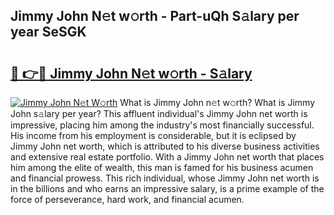 ## Jimmy John N𝚎t w𝚘rth - Part-uQh S𝚊lary per year SeSGK

# <h2><a href="http://gc0bhnd.nevu.top/?p=Jimmy+John">🔗 👉🔴 Jimmy John N𝚎t w𝚘rth - S𝚊lary</a></h2>

[![Jimmy John N𝚎t W𝚘rth](https://i.imgur.com/Oavwk0R.jpeg)](http://gc0bhnd.nevu.top/?p=Jimmy+John)
What is Jimmy John n𝚎t w𝚘rth? What is Jimmy John s𝚊lary per year?
This affluent individual's Jimmy John net worth is impressive, placing him among the industry's most financially successful. His income from his employment is considerable, but it is eclipsed by Jimmy John net worth, which is attributed to his diverse business activities and extensive real estate portfolio. With a Jimmy John net worth that places him among the elite of wealth, this man is famed for his business acumen and financial prowess. This rich individual, whose Jimmy John net worth is in the billions and who earns an impressive salary, is a prime example of the force of perseverance, hard work, and financial acumen.
